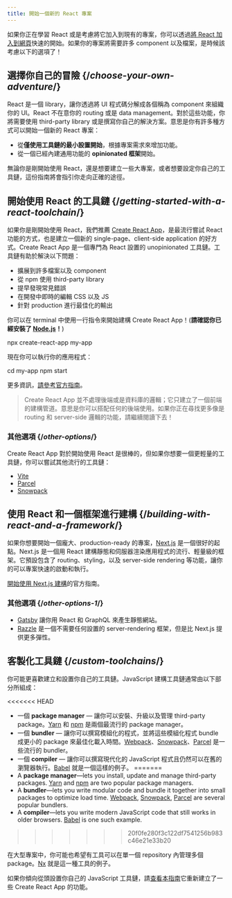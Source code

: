 ```yaml
---
title: 開始一個新的 React 專案
---
```


<Intro>

如果你正在學習 React 或是考慮將它加入到現有的專案，你可以透過[將 React 加入到網頁](/learn/add-react-to-a-website)快速的開始。如果你的專案將需要許多 component 以及檔案，是時候該考慮以下的選項了！

</Intro>

## 選擇你自己的冒險 {/*choose-your-own-adventure*/}

React 是一個 library，讓你透過將 UI 程式碼分解成各個稱為 component 來組織你的 UI。React 不在意你的 routing 或是 data management。對於這些功能，你將需要使用 third-party library 或是撰寫你自己的解決方案。意思是你有許多種方式可以開始一個新的 React 專案：

* 從**僅使用工具鏈的最小設置開始**，根據專案需求來增加功能。
* 從一個已經內建通用功能的 **opinionated 框架**開始。

無論你是剛開始使用 React，還是想要建立一些大專案，或者想要設定你自己的工具鏈，這份指南將會指引你走向正確的途徑。

## 開始使用 React 的工具鏈 {/*getting-started-with-a-react-toolchain*/}

如果你是剛開始使用 React，我們推薦 [Create React App](https://create-react-app.dev/)，是最流行嘗試 React 功能的方式，也是建立一個新的 single-page、client-side application 的好方式。Create React App 是一個專門為 React 設置的 unopinionated 工具鏈。工具鏈有助於解決以下問題：

* 擴展到許多檔案以及 component
* 從 npm 使用 third-party library
* 提早發現常見錯誤
* 在開發中即時的編輯 CSS 以及 JS
* 針對 production 進行最佳化的輸出

你可以在 terminal 中使用一行指令來開始建構 Create React App！(**請確認你已經安裝了 [Node.js](https://nodejs.org/)！**)

<TerminalBlock>

npx create-react-app my-app

</TerminalBlock>

現在你可以執行你的應用程式：

<TerminalBlock>

cd my-app
npm start

</TerminalBlock>

更多資訊，[請參考官方指南](https://create-react-app.dev/docs/getting-started)。

> Create React App 並不處理後端或是資料庫的邏輯；它只建立了一個前端的建構管道。意思是你可以搭配任何的後端使用。如果你正在尋找更多像是 routing 和 server-side 邏輯的功能，請繼續閱讀下去！

### 其他選項 {/*other-options*/}

Create React App 對於開始使用 React 是很棒的，但如果你想要一個更輕量的工具鏈，你可以嘗試其他流行的工具鏈：

* [Vite](https://vitejs.dev/guide/)
* [Parcel](https://parceljs.org/)
* [Snowpack](https://www.snowpack.dev/tutorials/react)

## 使用 React 和一個框架進行建構 {/*building-with-react-and-a-framework*/}

如果你想要開始一個龐大、production-ready 的專案，[Next.js](https://nextjs.org/) 是一個很好的起點。Next.js 是一個用 React 建構靜態和伺服器渲染應用程式的流行、輕量級的框架。它預設包含了 routing、styling，以及 server-side rendering 等功能，讓你的可以專案快速的啟動和執行。

[開始使用 Next.js 建構](https://nextjs.org/docs/getting-started)的官方指南。

### 其他選項 {/*other-options-1*/}

* [Gatsby](https://www.gatsbyjs.org/) 讓你用 React 和 GraphQL 來產生靜態網站。
* [Razzle](https://razzlejs.org/) 是一個不需要任何設置的 server-rendering 框架，但是比 Next.js 提供更多彈性。

## 客製化工具鏈 {/*custom-toolchains*/}

你可能更喜歡建立和設置你自己的工具鏈。JavaScript 建構工具鏈通常由以下部分所組成：

<<<<<<< HEAD
* 一個 **package manager** — 讓你可以安裝、升級以及管理 third-party package。[Yarn](https://yarnpkg.com/) 和 [npm](https://www.npmjs.com/) 是兩個最流行的 package manager。
* 一個 **bundler** — 讓你可以撰寫模組化的程式，並將這些模組化程式 bundle 成更小的 package 來最佳化載入時間。[Webpack](https://webpack.js.org/)、[Snowpack](https://www.snowpack.dev/)、[Parcel](https://parceljs.org/) 是一些流行的 bundler。
* 一個 **compiler** — 讓你可以撰寫現代化的 JavaScript 程式且仍然可以在舊的瀏覽器執行。[Babel](https://babeljs.io/) 就是一個這樣的例子。
=======
* A **package manager**—lets you install, update and manage third-party packages. [Yarn](https://yarnpkg.com/) and [npm](https://www.npmjs.com/) are two popular package managers.
* A **bundler**—lets you write modular code and bundle it together into small packages to optimize load time. [Webpack](https://webpack.js.org/), [Snowpack](https://www.snowpack.dev/), [Parcel](https://parceljs.org/) are several popular bundlers.
* A **compiler**—lets you write modern JavaScript code that still works in older browsers. [Babel](https://babeljs.io/) is one such example.
>>>>>>> 20f0fe280f3c122df7541256b983c46e21e33b20

在大型專案中，你可能也希望有工具可以在單一個 repository 內管理多個 package。[Nx](https://nx.dev/react) 就是這一種工具的例子。

如果你傾向從頭設置你自己的 JavaScript 工具鏈，請[查看本指南](https://blog.usejournal.com/creating-a-react-app-from-scratch-f3c693b84658)它重新建立了一些 Create React App 的功能。
